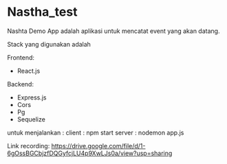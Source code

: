 # Nastha_test

Nashta Demo App adalah aplikasi untuk mencatat event yang akan datang.

Stack yang digunakan adalah 

Frontend: 
- React.js

Backend: 
- Express.js
- Cors
- Pg
- Sequelize

untuk menjalankan :
client : npm start
server : nodemon app.js

Link recording: 
https://drive.google.com/file/d/1-6gOssBGCbjzfDQGyfcjLU4p9XwLJs0a/view?usp=sharing
